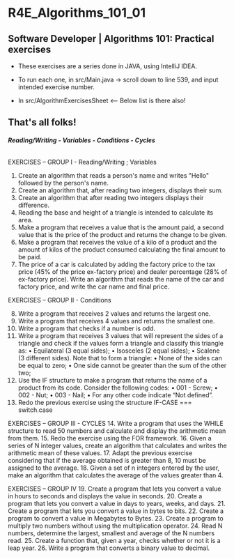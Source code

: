 # R4E_Algorithms_101_01

Software Developer | Algorithms 101: Practical exercises 
-
- These exercises are a series done in JAVA, using IntelliJ IDEA.

- To run each one, in src/Main.java -> scroll down to line 539, and input intended exercise number.

- In src/AlgorithmExercisesSheet <-- Below list is there also!

## **That's all folks!**

###### **Reading/Writing - Variables - Conditions - Cycles**

EXERCISES – GROUP I - Reading/Writing ; Variables

01. Create an algorithm that reads a person's name and writes "Hello" followed by the person's name.
02. Create an algorithm that, after reading two integers, displays their sum.
03. Create an algorithm that after reading two integers displays their difference.
04. Reading the base and height of a triangle is intended to calculate its area.
05. Make a program that receives a value that is the amount paid, a second value that is the price of the product and returns
    the change to be given.
06. Make a program that receives the value of a kilo of a product and the amount of kilos of the product consumed
    calculating the final amount to be paid.
07. The price of a car is calculated by adding the factory price to the tax price (45% of the price
    ex-factory price) and dealer percentage (28% of ex-factory price). Write an algorithm that reads the name of the
    car and factory price, and write the car name and final price.

EXERCISES – GROUP II - Conditions

08. Write a program that receives 2 values and returns the largest one.
09. Write a program that receives 4 values and returns the smallest one.
10. Write a program that checks if a number is odd.
11. Write a program that receives 3 values that will represent the sides of a triangle and check if the values
    form a triangle and classify this triangle as:
    • Equilateral (3 equal sides);
    • Isosceles (2 equal sides);
    • Scalene (3 different sides).
Note that to form a triangle:
    • None of the sides can be equal to zero;
    • One side cannot be greater than the sum of the other two;
12. Use the IF structure to make a program that returns the name of a product from its code.
    Consider the following codes:
    • 001 - Screw;
    • 002 - Nut;
    • 003 - Nail;
    • For any other code indicate “Not defined”.
13. Redo the previous exercise using the structure IF-CASE === switch.case

EXERCISES – GROUP III - CYCLES
14. Write a program that uses the WHILE structure to read 50 numbers and calculate and display the arithmetic mean
    from them.
15. Redo the exercise using the FOR framework.
16. Given a series of N integer values, create an algorithm that calculates and writes the arithmetic mean of these values.
17. Adapt the previous exercise considering that if the average obtained is greater than 8, 10 must be assigned to the
    average.
18. Given a set of n integers entered by the user, make an algorithm that calculates the average of the
    values greater than 4.

EXERCISES – GROUP IV
19. Create a program that lets you convert a value in hours to seconds and displays the value in seconds.
20. Create a program that lets you convert a value in days to years, weeks, and days.
21. Create a program that lets you convert a value in bytes to bits.
22. Create a program to convert a value in Megabytes to Bytes.
23. Create a program to multiply two numbers without using the multiplication operator.
24. Read N numbers, determine the largest, smallest and average of the N numbers read.
25. Create a function that, given a year, checks whether or not it is a leap year.
26. Write a program that converts a binary value to decimal.
